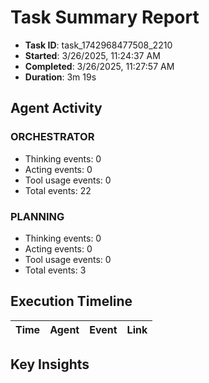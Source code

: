 # Task Summary Report

- **Task ID**: task_1742968477508_2210
- **Started**: 3/26/2025, 11:24:37 AM
- **Completed**: 3/26/2025, 11:27:57 AM
- **Duration**: 3m 19s

## Agent Activity

### ORCHESTRATOR

- Thinking events: 0
- Acting events: 0
- Tool usage events: 0
- Total events: 22

### PLANNING

- Thinking events: 0
- Acting events: 0
- Tool usage events: 0
- Total events: 3

## Execution Timeline

| Time | Agent | Event | Link |
| ---- | ----- | ----- | ---- |

## Key Insights

